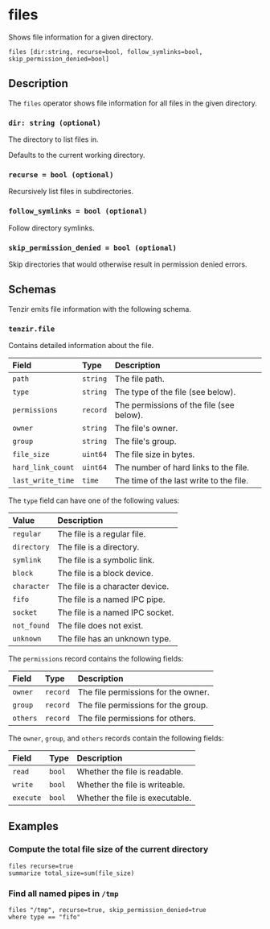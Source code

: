 # files

Shows file information for a given directory.

```tql
files [dir:string, recurse=bool, follow_symlinks=bool, skip_permission_denied=bool]
```

## Description

The `files` operator shows file information for all files in the given
directory.

### `dir: string (optional)`

The directory to list files in.

Defaults to the current working directory.

### `recurse = bool (optional)`

Recursively list files in subdirectories.

### `follow_symlinks = bool (optional)`

Follow directory symlinks.

### `skip_permission_denied = bool (optional)`

Skip directories that would otherwise result in permission denied errors.

## Schemas

Tenzir emits file information with the following schema.

### `tenzir.file`

Contains detailed information about the file.

| Field             | Type     | Description                              |
| :---------------- | :------- | :--------------------------------------- |
| `path`            | `string` | The file path.                           |
| `type`            | `string` | The type of the file (see below).        |
| `permissions`     | `record` | The permissions of the file (see below). |
| `owner`           | `string` | The file's owner.                        |
| `group`           | `string` | The file's group.                        |
| `file_size`       | `uint64` | The file size in bytes.                  |
| `hard_link_count` | `uint64` | The number of hard links to the file.    |
| `last_write_time` | `time`   | The time of the last write to the file.  |

The `type` field can have one of the following values:

| Value       | Description                     |
| :---------- | :------------------------------ |
| `regular`   | The file is a regular file.     |
| `directory` | The file is a directory.        |
| `symlink`   | The file is a symbolic link.    |
| `block`     | The file is a block device.     |
| `character` | The file is a character device. |
| `fifo`      | The file is a named IPC pipe.   |
| `socket`    | The file is a named IPC socket. |
| `not_found` | The file does not exist.        |
| `unknown`   | The file has an unknown type.   |

The `permissions` record contains the following fields:

| Field    | Type     | Description                         |
| :------- | :------- | :---------------------------------- |
| `owner`  | `record` | The file permissions for the owner. |
| `group`  | `record` | The file permissions for the group. |
| `others` | `record` | The file permissions for others.    |

The `owner`, `group`, and `others` records contain the following fields:

| Field     | Type   | Description                     |
| :-------- | :----- | :------------------------------ |
| `read`    | `bool` | Whether the file is readable.   |
| `write`   | `bool` | Whether the file is writeable.  |
| `execute` | `bool` | Whether the file is executable. |

## Examples

### Compute the total file size of the current directory

```tql
files recurse=true
summarize total_size=sum(file_size)
```

### Find all named pipes in `/tmp`

```tql
files "/tmp", recurse=true, skip_permission_denied=true
where type == "fifo"
```
